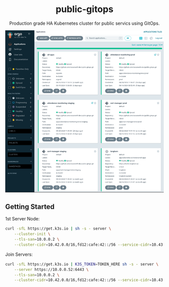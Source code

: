 <h1 align="center">public-gitops</h1>
<p align="center">Production grade HA Kubernetes cluster for public servics using GitOps.</p>

![ArgoCD](https://github.com/navaneeth-dev/public-gitops/blob/main/assets/argocd.png)

## Getting Started

1st Server Node:

```bash
curl -sfL https://get.k3s.io | sh -s - server \
    --cluster-init \
    --tls-san=10.0.0.2 \
    --cluster-cidr=10.42.0.0/16,fd12:cafe:42::/56 --service-cidr=10.43.0.0/16,fd12:cafe:43::/112
```

Join Servers:

```bash
curl -sfL https://get.k3s.io | K3S_TOKEN=TOKEN_HERE sh -s - server \
    --server https://10.0.0.52:6443 \
    --tls-san=10.0.0.2 \
    --cluster-cidr=10.42.0.0/16,fd12:cafe:42::/56 --service-cidr=10.43.0.0/16,fd12:cafe:43::/112
```
